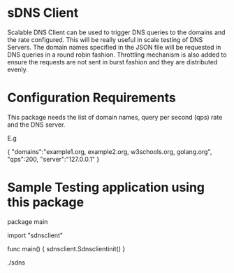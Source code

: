sDNS Client
===========

Scalable DNS Client can be used to trigger DNS queries to the domains and the rate configured. 
This will be really useful in scale testing of DNS Servers. 
The domain names specified in the JSON file will be requested in DNS queries in a round robin fashion.
Throttling mechanism is also added to ensure the requests are not sent in burst fashion and they are distributed evenly.

Configuration Requirements
==========================
This package needs the list of domain names, query per second (qps) rate and the DNS server. 

E.g

{
  "domains":"example1.org, example2.org, w3schools.org, golang.org",
  "qps":200,
  "server":"127.0.0.1"
}

Sample Testing application using this package
==============================================
package main

import "sdnsclient"

func main() {
	sdnsclient.Sdnsclientinit()
}

./sdns

